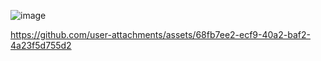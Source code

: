 ![image](https://github.com/user-attachments/assets/6e74a6b6-536b-449d-b231-d5512b10deaf)









https://github.com/user-attachments/assets/68fb7ee2-ecf9-40a2-baf2-4a23f5d755d2

